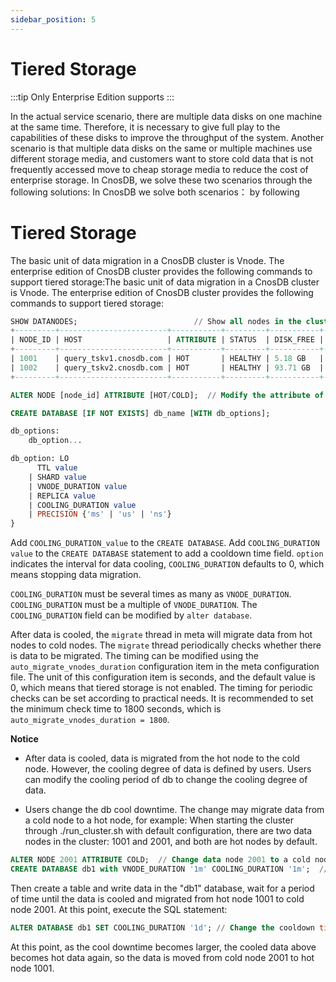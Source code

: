 ```yaml
---
sidebar_position: 5
---
```


# Tiered Storage

:::tip
Only Enterprise Edition supports
:::

In the actual service scenario, there are multiple data disks on one machine at the same time. Therefore, it is necessary to give full play to the capabilities of these disks to improve the throughput of the system.
Another scenario is that multiple data disks on the same or multiple machines use different storage media, and customers want to store cold data that is not frequently accessed move to cheap storage media to reduce the cost of enterprise storage.
In CnosDB, we solve these two scenarios through the following solutions:
In CnosDB we solve both scenarios： by following

# Tiered Storage

The basic unit of data migration in a CnosDB cluster is Vnode. The enterprise edition of CnosDB cluster provides the following commands to support tiered storage:The basic unit of data migration in a CnosDB cluster is Vnode. The enterprise edition of CnosDB cluster provides the following commands to support tiered storage:

```SQL
SHOW DATANODES;                          // Show all nodes in the cluster
+---------+------------------------+-----------+---------+-----------+------------+---------------------+
| NODE_ID | HOST                   | ATTRIBUTE | STATUS  | DISK_FREE | DISK_TOTAL | LAST_UPDATED_TIME   |
+---------+------------------------+-----------+---------+-----------+------------+---------------------+
| 1001    | query_tskv1.cnosdb.com | HOT       | HEALTHY | 5.18 GB   | 7.37 GB    | 2023-06-05 02:30:22 |
| 1002    | query_tskv2.cnosdb.com | HOT       | HEALTHY | 93.71 GB  | 240.11 GB  | 2023-06-05 02:30:19 |
+---------+------------------------+-----------+---------+-----------+------------+---------------------+

ALTER NODE [node_id] ATTRIBUTE [HOT/COLD];  // Modify the attribute of the node
```

```SQL
CREATE DATABASE [IF NOT EXISTS] db_name [WITH db_options];

db_options:
    db_option...

db_option: LO
      TTL value
    | SHARD value
    | VNODE_DURATION value
    | REPLICA value
    | COOLING_DURATION value
    | PRECISION {'ms' | 'us' | 'ns'}
}
```

Add `COOLING_DURATION_value` to the `CREATE DATABASE`. Add `COOLING_DURATION value` to the `CREATE DATABASE` statement to add a cooldown time field. `option` indicates the interval for data cooling, `COOLING_DURATION` defaults to 0, which means stopping data migration.

`COOLING_DURATION` must be several times as many as `VNODE_DURATION`. `COOLING_DURATION` must be a multiple of `VNODE_DURATION`. The `COOLING_DURATION` field can be modified by `alter database`.

After data is cooled, the `migrate` thread in meta will migrate data from hot nodes to cold nodes. The `migrate` thread periodically checks whether there is data to be migrated. The timing can be modified using the `auto_migrate_vnodes_duration` configuration item in the meta configuration file. The unit of this configuration item is seconds, and the default value is 0, which means that tiered storage is not enabled. The timing for periodic checks can be set according to practical needs. It is recommended to set the minimum check time to 1800 seconds, which is `auto_migrate_vnodes_duration = 1800`.

**Notice**

- After data is cooled, data is migrated from the hot node to the cold node. However, the cooling degree of data is defined by users. Users can modify the cooling period of db to change the cooling degree of data.

- Users change the db cool downtime. The change may migrate data from a cold node to a hot node, for example:
  When starting the cluster through ./run_cluster.sh with default configuration, there are two data nodes in the cluster: 1001 and 2001, and both are hot nodes by default.

```SQL
ALTER NODE 2001 ATTRIBUTE COLD;  // Change data node 2001 to a cold node
CREATE DATABASE db1 with VNODE_DURATION '1m' COOLING_DURATION '1m';  // Create a database named "db1" on node 1001 with VNODE_DURATION and COOLING_DURATION both set to 1 minute
```

Then create a table and write data in the "db1" database, wait for a period of time until the data is cooled and migrated from hot node 1001 to cold node 2001. At this point, execute the SQL statement:

```SQL
ALTER DATABASE db1 SET COOLING_DURATION '1d'; // Change the cooldown time of database "db1" from 1 minute to 1 day
```

At this point, as the cool downtime becomes larger, the cooled data above becomes hot data again, so the data is moved from cold node 2001 to hot node 1001.

